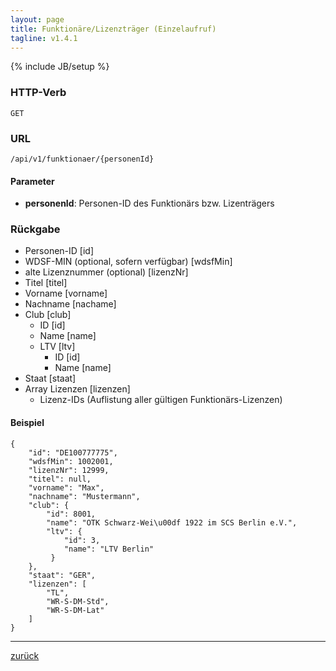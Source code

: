 ```yaml
---
layout: page
title: Funktionäre/Lizenzträger (Einzelaufruf)
tagline: v1.4.1
---
```

{% include JB/setup %}

### HTTP-Verb ###
	GET

### URL ###
	/api/v1/funktionaer/{personenId}

#### Parameter ####

* **personenId**: Personen-ID des Funktionärs bzw. Lizenträgers

### Rückgabe ###

* Personen-ID [id]* WDSF-MIN (optional, sofern verfügbar) [wdsfMin]* alte Lizenznummer (optional) [lizenzNr]* Titel [titel]* Vorname [vorname]* Nachname [nachame]* Club [club]  * ID [id]  * Name [name]  * LTV [ltv]	* ID [id]	* Name [name]* Staat [staat]* Array Lizenzen [lizenzen]	* Lizenz-IDs (Auflistung aller gültigen Funktionärs-Lizenzen)
#### Beispiel ####

<pre class="line-numbers"><code class="language-javascript">{
    "id": "DE100777775",
    "wdsfMin": 1002001,
    "lizenzNr": 12999,
    "titel": null,
    "vorname": "Max",
    "nachname": "Mustermann",
    "club": {
        "id": 8001,
        "name": "OTK Schwarz-Wei\u00df 1922 im SCS Berlin e.V.",
        "ltv": {
            "id": 3,
            "name": "LTV Berlin"
         }
    },
    "staat": "GER",
    "lizenzen": [
        "TL",
        "WR-S-DM-Std",
        "WR-S-DM-Lat"
    ]
}</code></pre>

* * *

[zurück](javascript:history.go(-1))